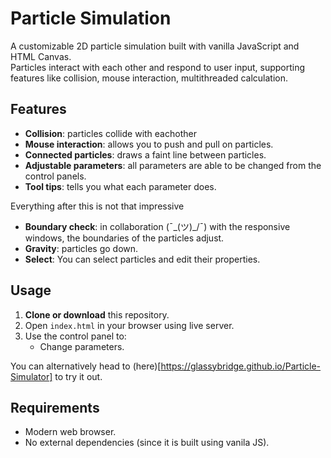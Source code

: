 # Particle Simulation

A customizable 2D particle simulation built with vanilla JavaScript and HTML Canvas.  
Particles interact with each other and respond to user input, supporting features like collision, mouse interaction, multithreaded calculation.

## Features

- **Collision**: particles collide with eachother
- **Mouse interaction**: allows you to push and pull on particles.
- **Connected particles**: draws a faint line between particles.
- **Adjustable parameters**: all parameters are able to be changed from the control panels.
- **Tool tips**: tells you what each parameter does.

Everything after this is not that impressive

- **Boundary check**: in collaboration (¯\_(ツ)_/¯) with the responsive windows, the boundaries of the particles adjust.
- **Gravity**: particles go down.
- **Select**: You can select particles and edit their properties.

## Usage

1. **Clone or download** this repository.
2. Open `index.html` in your browser using live server.
3. Use the control panel to:
   - Change parameters.

You can alternatively head to (here)[https://glassybridge.github.io/Particle-Simulator] to try it out.

## Requirements

- Modern web browser.
- No external dependencies (since it is built using vanila JS).
